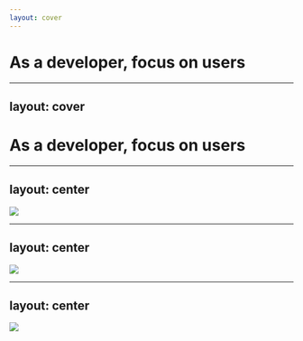 ```yaml
---
layout: cover
---
```

# As a developer, focus on users

<!-- 
- [click]two my friend Andy talked about shifting left and shifting right
- he had this amazing talk about 8 software testing convictions, if you haven’t seen the talk or read it on his blog automationpanda.com, you are seriously missing out
- in his talk he mentioned a shift left - a popular idea for making sure to start the testing process early and implementing practices that help with delivering a high quality product even in early stages of development, using unit tests etc.
- a shift right is making sure that we don’t loose sight of what is happening once we ship a new feature
-->

---
layout: cover
---
# As a developer, focus on users

<!-- 
- testers are well aware of this - going through bug reports assessing severity, finding out how many people were affected by a defect in the app - we feel the pain of our users
- and developers - as I mentioned in the beginning - you have different things in mind and it’s just so easy to lose that mindset
- it’s oftentimes we testers create quality culture, but we can create a really good one
-->

---
layout: center
---
<img src="/images/abcd.png" class="h-lg" />

<!--
- in my previous job, we have come up with this system of how to classify bugs
- we would have two dimensions - quality and quantity
- these two dimensions would divide bugs into four quadrants
- so whenever we found a bug, we would place it into one of these four categories
 -->

---
layout: center
---
<img src="/images/abcd.png" class="h-lg" />

<!--
- examples
    - a - incident, payment does not work, drop everything and fix
    - b - has high impact but does not affect that many users, fix as soon as possible, so we don’t lose trust of our customers
    - c - is a rather common thing, but it does not have too much impact
    - d - does not have a big impact, and does not affect many people
- this is something that everyone in company is able to understand and help shed light into current issues
 -->

---
layout: center
---
<img src="/images/abcd.png" class="h-lg" />

<!--
- no matter if you are a ceo, work on helpline are a tester or an engineer - this shared model can keep us all focused on the right thing
- this kind of model help everyone get it - everyone understands what testers do
- everyone is shifting right, focuses on people
- because users don’t really care about how nice your framework is or how fast your test automation executes, they care about a working product
- we testers know it, it’s kinda the point of our job
- we as testers we can be the kind reminder for our developer friends to always think about the end user
 -->